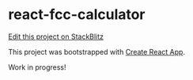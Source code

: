 # react-fcc-calculator

[Edit this project on StackBlitz](https://stackblitz.com/edit/react-fcc-calculator)

This project was bootstrapped with [Create React App](https://github.com/facebookincubator/create-react-app).

Work in progress!
